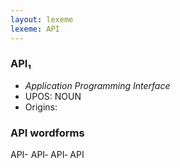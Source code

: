 ```yaml
---
layout: lexeme
lexeme: API
---
```


###  API₁

* _Application Programming Interface_
* UPOS:  NOUN
* Origins: 


### API wordforms

API-
API‐
API‑
API

